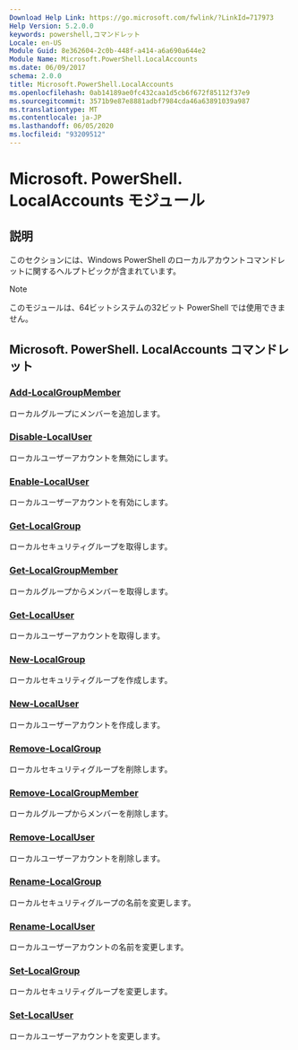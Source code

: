 ```yaml
---
Download Help Link: https://go.microsoft.com/fwlink/?LinkId=717973
Help Version: 5.2.0.0
keywords: powershell,コマンドレット
Locale: en-US
Module Guid: 8e362604-2c0b-448f-a414-a6a690a644e2
Module Name: Microsoft.PowerShell.LocalAccounts
ms.date: 06/09/2017
schema: 2.0.0
title: Microsoft.PowerShell.LocalAccounts
ms.openlocfilehash: 0ab14189ae0fc432caa1d5cb6f672f85112f37e9
ms.sourcegitcommit: 3571b9e87e8881adbf7984cda46a63891039a987
ms.translationtype: MT
ms.contentlocale: ja-JP
ms.lasthandoff: 06/05/2020
ms.locfileid: "93209512"
---
```

# Microsoft. PowerShell. LocalAccounts モジュール
## 説明
このセクションには、Windows PowerShell のローカルアカウントコマンドレットに関するヘルプトピックが含まれています。

> [!NOTE]
> このモジュールは、64ビットシステムの32ビット PowerShell では使用できません。

## Microsoft. PowerShell. LocalAccounts コマンドレット

### [Add-LocalGroupMember](Add-LocalGroupMember.md)
ローカルグループにメンバーを追加します。

### [Disable-LocalUser](Disable-LocalUser.md)
ローカルユーザーアカウントを無効にします。

### [Enable-LocalUser](Enable-LocalUser.md)
ローカルユーザーアカウントを有効にします。

### [Get-LocalGroup](Get-LocalGroup.md)
ローカルセキュリティグループを取得します。

### [Get-LocalGroupMember](Get-LocalGroupMember.md)
ローカルグループからメンバーを取得します。

### [Get-LocalUser](Get-LocalUser.md)
ローカルユーザーアカウントを取得します。

### [New-LocalGroup](New-LocalGroup.md)
ローカルセキュリティグループを作成します。

### [New-LocalUser](New-LocalUser.md)
ローカルユーザーアカウントを作成します。

### [Remove-LocalGroup](Remove-LocalGroup.md)
ローカルセキュリティグループを削除します。

### [Remove-LocalGroupMember](Remove-LocalGroupMember.md)
ローカルグループからメンバーを削除します。

### [Remove-LocalUser](Remove-LocalUser.md)
ローカルユーザーアカウントを削除します。

### [Rename-LocalGroup](Rename-LocalGroup.md)
ローカルセキュリティグループの名前を変更します。

### [Rename-LocalUser](Rename-LocalUser.md)
ローカルユーザーアカウントの名前を変更します。

### [Set-LocalGroup](Set-LocalGroup.md)
ローカルセキュリティグループを変更します。

### [Set-LocalUser](Set-LocalUser.md)
ローカルユーザーアカウントを変更します。

